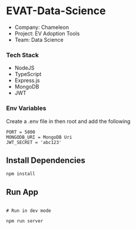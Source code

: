 # EVAT-Data-Science
- Company: Chameleon
- Project: EV Adoption Tools
- Team: Data Science

### Tech Stack
- NodeJS
- TypeScript
- Express.js
- MongoDB
- JWT

### Env Variables

Create a .env file in then root and add the following

```
PORT = 5000
MONGODB_URI = MongoDB Uri
JWT_SECRET = 'abc123'
```

## Install Dependencies

```
npm install

```

## Run App

```

# Run in dev mode

npm run server

```
